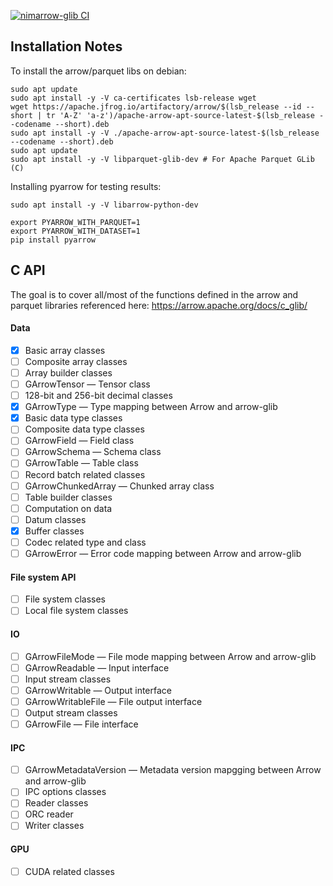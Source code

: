 [![nimarrow-glib CI](https://github.com/emef/nimarrow_glib/actions/workflows/ci.yml/badge.svg)](https://github.com/emef/nimarrow_glib/actions/workflows/ci.yml)

## Installation Notes
To install the arrow/parquet libs on debian:

```
sudo apt update
sudo apt install -y -V ca-certificates lsb-release wget
wget https://apache.jfrog.io/artifactory/arrow/$(lsb_release --id --short | tr 'A-Z' 'a-z')/apache-arrow-apt-source-latest-$(lsb_release --codename --short).deb
sudo apt install -y -V ./apache-arrow-apt-source-latest-$(lsb_release --codename --short).deb
sudo apt update
sudo apt install -y -V libparquet-glib-dev # For Apache Parquet GLib (C)
```

Installing pyarrow for testing results:

```
sudo apt install -y -V libarrow-python-dev

export PYARROW_WITH_PARQUET=1
export PYARROW_WITH_DATASET=1
pip install pyarrow
```

## C API
The goal is to cover all/most of the functions defined in the arrow
and parquet libraries referenced here: https://arrow.apache.org/docs/c_glib/

#### Data

- [x] Basic array classes
- [ ] Composite array classes
- [ ] Array builder classes
- [ ] GArrowTensor — Tensor class
- [ ] 128-bit and 256-bit decimal classes
- [x] GArrowType — Type mapping between Arrow and arrow-glib
- [x] Basic data type classes
- [ ] Composite data type classes
- [ ] GArrowField — Field class
- [ ] GArrowSchema — Schema class
- [ ] GArrowTable — Table class
- [ ] Record batch related classes
- [ ] GArrowChunkedArray — Chunked array class
- [ ] Table builder classes
- [ ] Computation on data
- [ ] Datum classes
- [x] Buffer classes
- [ ] Codec related type and class
- [ ] GArrowError — Error code mapping between Arrow and arrow-glib

#### File system API

- [ ] File system classes
- [ ] Local file system classes

#### IO

- [ ] GArrowFileMode — File mode mapping between Arrow and arrow-glib
- [ ] GArrowReadable — Input interface
- [ ] Input stream classes
- [ ] GArrowWritable — Output interface
- [ ] GArrowWritableFile — File output interface
- [ ] Output stream classes
- [ ] GArrowFile — File interface

#### IPC

- [ ] GArrowMetadataVersion — Metadata version mapgging between Arrow and arrow-glib
- [ ] IPC options classes
- [ ] Reader classes
- [ ] ORC reader
- [ ] Writer classes

#### GPU

- [ ] CUDA related classes
